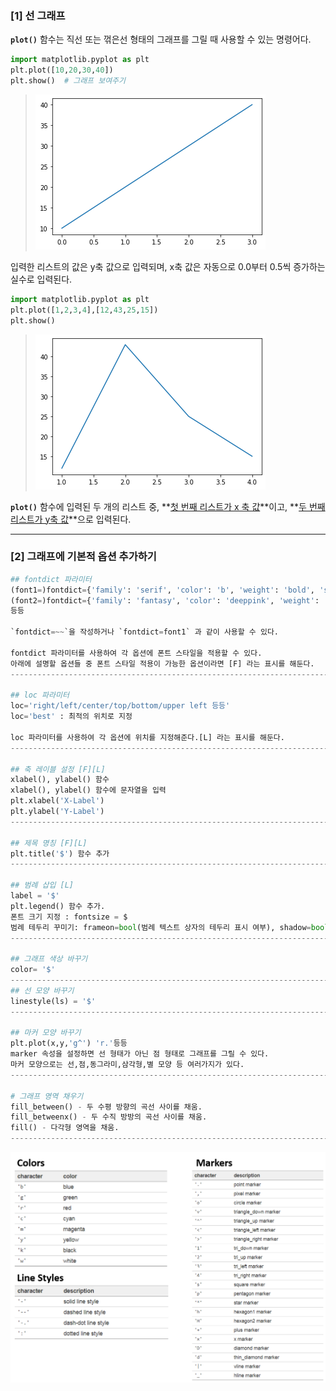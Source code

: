 ### [1] 선 그래프

**`plot()`** 함수는 직선 또는 꺾은선 형태의 그래프를 그릴 때 사용할 수 있는 명령어다.

```python
import matplotlib.pyplot as plt
plt.plot([10,20,30,40])
plt.show()	# 그래프 보여주기
```

>![다운로드](assets/01_%EA%B8%B0%EB%B3%B8%20%EA%B7%B8%EB%9E%98%ED%94%84%20%EA%B7%B8%EB%A6%AC%EA%B8%B0/%EB%8B%A4%EC%9A%B4%EB%A1%9C%EB%93%9C-16413585949351.png)

입력한 리스트의 값은 y축 값으로 입력되며, x축 값은 자동으로 0.0부터 0.5씩 증가하는 실수로 입력된다.



```python
import matplotlib.pyplot as plt
plt.plot([1,2,3,4],[12,43,25,15])
plt.show()
```

>![다운로드 (1)](assets/01_%EA%B8%B0%EB%B3%B8%20%EA%B7%B8%EB%9E%98%ED%94%84%20%EA%B7%B8%EB%A6%AC%EA%B8%B0/%EB%8B%A4%EC%9A%B4%EB%A1%9C%EB%93%9C%20(1)-16413586055502.png)

**`plot()`** 함수에 입력된 두 개의 리스트 중, **<u>첫 번째 리스트가 x 축 값</u>**이고, **<u>두 번째 리스트가 y축 값</u>**으로 입력된다.

---



### [2] 그래프에 기본적 옵션 추가하기

```python
## fontdict 파라미터
(font1=)fontdict={'family': 'serif', 'color': 'b', 'weight': 'bold', 'size': 14}
(font2=)fontdict={'family': 'fantasy', 'color': 'deeppink', 'weight': 'normal', 'size': 'xx-large'}
등등

`fontdict=~~`을 작성하거나 `fontdict=font1` 과 같이 사용할 수 있다.

fontdict 파라미터를 사용하여 각 옵션에 폰트 스타일을 적용할 수 있다.
아래에 설명할 옵션들 중 폰트 스타일 적용이 가능한 옵션이라면 [F] 라는 표시를 해둔다.
-----------------------------------------------------------------------------------------

## loc 파라미터
loc='right/left/center/top/bottom/upper left 등등'
loc='best' : 최적의 위치로 지정

loc 파라미터를 사용하여 각 옵션에 위치를 지정해준다.[L] 라는 표시를 해둔다.
-----------------------------------------------------------------------------------------

## 축 레이블 설정 [F][L]
xlabel(), ylabel() 함수
xlabel(), ylabel() 함수에 문자열을 입력
plt.xlabel('X-Label')
plt.ylabel('Y-Label')
-----------------------------------------------------------------------------------------

## 제목 명칭 [F][L]
plt.title('$') 함수 추가
-----------------------------------------------------------------------------------------

## 범례 삽입 [L]
label = '$'
plt.legend() 함수 추가.
폰트 크기 지정 : fontsize = $
범례 테두리 꾸미기: frameon=bool(범례 텍스트 상자의 테두리 표시 여부), shadow=bool(텍스트 상자의 그림자 표시 여부)
-----------------------------------------------------------------------------------------

## 그래프 색상 바꾸기
color= '$'
-----------------------------------------------------------------------------------------    
## 선 모양 바꾸기
linestyle(ls) = '$'
-----------------------------------------------------------------------------------------

## 마커 모양 바꾸기
plt.plot(x,y,'g^') 'r.'등등
marker 속성을 설정하면 선 형태가 아닌 점 형태로 그래프를 그릴 수 있다.
마커 모양으로는 선,점,동그라미,삼각형,별 모양 등 여러가지가 있다.
-----------------------------------------------------------------------------------------

# 그래프 영역 채우기
fill_between() - 두 수평 방향의 곡선 사이를 채움.
fill_betweenx() - 두 수직 방방의 곡선 사이를 채움.
fill() - 다각형 영역을 채움.
-----------------------------------------------------------------------------------------

```





![set_marker_05](assets/01_%EA%B8%B0%EB%B3%B8%20%EA%B7%B8%EB%9E%98%ED%94%84%20%EA%B7%B8%EB%A6%AC%EA%B8%B0/set_marker_05.png)
